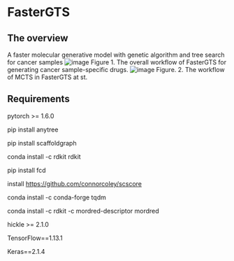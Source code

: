# FasterGTS
## The overview
A faster molecular generative model with genetic algorithm and tree search for cancer samples
![image](https://user-images.githubusercontent.com/31497898/145931441-5c5dd07f-ab61-4b1c-8e56-b3087e29716c.png)
Figure 1. The overall workflow of FasterGTS for generating cancer sample-specific drugs.
![image](https://user-images.githubusercontent.com/31497898/145931614-9f2705e5-b899-4273-853d-fe06a38e43d4.png)
Figure. 2. The workflow of MCTS in FasterGTS at st.


## Requirements
pytorch >= 1.6.0

pip install anytree

pip install scaffoldgraph

conda install -c rdkit rdkit

pip install fcd

install https://github.com/connorcoley/scscore

conda install -c conda-forge tqdm

conda install -c rdkit -c mordred-descriptor mordred

hickle >= 2.1.0

TensorFlow==1.13.1

Keras==2.1.4
